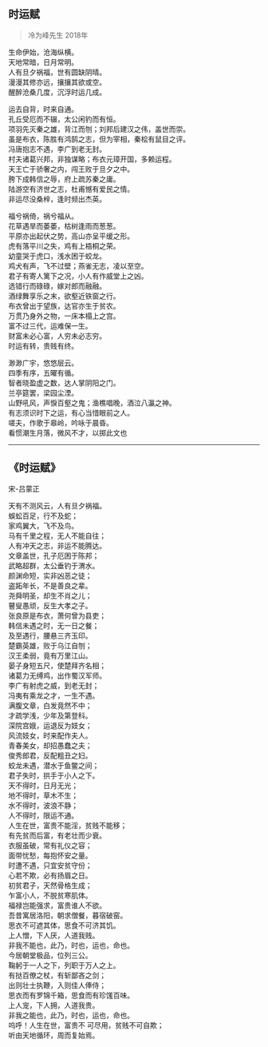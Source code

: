 ## 时运赋 

> 冷为峰先生 2018年

生命伊始，沧海纵横。  
天地常暗，日月常明。  
人有旦夕祸福，世有圆缺阴晴。  
漫漫其修亦远，攘攘其欲或空。  
醒醉沧桑几度，沉浮时运几成。  


运去自背，时来自通。  
孔丘受厄而不辍，太公闲钓而有恒。  
项羽先灭秦之雄，背江而刎；刘邦后建汉之伟，盖世而崇。  
虽是布衣，陈胜有鸿鹄之志，但为宰相，秦桧有鼠目之评。  
冯唐抱志不遇，李广到老无封。  
村夫诸葛兴邦，非独谋略；布衣元璋开国，多赖运程。  
天王亡于骄奢之内，闯王败于旦夕之中。  
胯下成韩信之辱，府上疏苏秦之庸。  
陆游空有济世之志，杜甫憾有爱民之情。  
非运尽没桑梓，逢时频出杰英。  


福兮祸倚，祸兮福从。  
花草遇旱而萎萎，枯树逢雨而葱葱。  
平原亦出起伏之势，高山亦呈平缓之形。  
虎有落平川之失，鸡有上梧桐之荣。  
幼童哭于虎口，浅水困于蛟龙。  
鸡犬有声，飞不过壁；燕雀无志，凌以至空。  
君子有寄人篱下之况，小人有作威堂上之凶。  
选错行而碌碌，嫁对郎而融融。  
酒绿舞享乐之末，欲壑近铁窗之行。  
布衣曾出于望族，达官亦生于贫农。  
万贯乃身外之物，一床本榻上之宫。  
富不过三代，运难保一生。  
财富未必心富，人穷未必志穷。  
时运有转，贵贱有终。  


渺渺广宇，悠悠层云。  
四季有序，五曜有循。  
智者晓盈虚之数，达人掌阴阳之门。  
兰亭筵罢，梁园尘湮。  
山野吼风，声悷百壑之鬼；渔樵唱晚，酒泣八瀛之神。  
有志须识时下之运，有心当惜眼前之人。  
嗟夫，作歌于皋岭，吟咏于晨昏。  
看惯潮生月落，微风不才，以掷此文也




-------------------------


## 《时运赋》
宋-吕蒙正

天有不测风云，人有旦夕祸福。  
蜈蚣百足，行不及蛇；  
家鸡翼大，飞不及鸟。  
马有千里之程，无人不能自往；  
人有冲天之志，非运不能腾达。  
文章盖世，孔子厄困于陈邦；  
武略超群，太公垂钓于渭水。  
颜渊命短，实非凶恶之徒；  
盗跖年长，不是善良之辈。  
尧舜明圣，却生不肖之儿；  
瞽叟愚顽，反生大孝之子。  
张良原是布衣，萧何曾为县吏；  
韩信未遇之时，无一日之餐；  
及至遇行，腰悬三齐玉印。  
楚霸英雄，败于乌江自刎；  
汉王柔弱，竟有万里江山。  
晏子身短五尺，使楚拜齐名相；  
诸葛力无缚鸡，出作蜀汉军师。  
李广有射虎之威，到老无封；  
冯夷有乘龙之才，一生不遇。  
满腹文章，白发竟然不中；  
才疏学浅，少年及第登科。  
深院宫娥，运退反为妓女；  
风流妓女，时来配作夫人。  
青春美女，却招愚蠢之夫；  
俊秀郎君，反配粗丑之妇。  
蛟龙未遇，潜水于鱼鳖之间；  
君子失时，拱手于小人之下。  
天不得时，日月无光；  
地不得时，草木不生；  
水不得时，波浪不静；  
人不得时，限运不通。  
人生在世，富贵不能淫，贫贱不能移；  
有先贫而后富，有老壮而少衰。  
衣服虽破，常有礼仪之容；  
面带忧愁，每抱怀安之量。  
时遭不遇，只宜安贫守份；  
心若不欺，必有扬眉之日。  
初贫君子，天然骨格生成；  
乍富小人，不脱贫寒肌体。  
福禄岂能强求，富贵谁人不欲。  
吾昔寓居洛阳，朝求僧餐，暮宿破窑。  
思衣不可遮其体，思食不可济其饥。  
上人憎，下人厌，人道我贱。  
非我不能也，此乃，时也，运也，命也。  
今居朝堂极品，位列三公。  
鞠躬于一人之下，列职于万人之上。  
有挞百僚之杖，有斩鄙吝之剑；  
出则壮士执鞭，入则佳人俸侍；  
思衣而有罗锦千箱，思食而有珍馐百味。  
上人宠，下人拥，人道我贵。  
非我之能也，此乃，时也，运也，命也。  
呜呼！人生在世，富贵不 可尽用，贫贱不可自欺；  
听由天地循环，周而复始焉。  